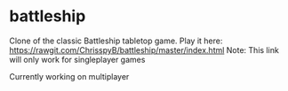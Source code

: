 # battleship
Clone of the classic Battleship tabletop game.
Play it here: https://rawgit.com/ChrisspyB/battleship/master/index.html
Note: This link will only work for singleplayer games

Currently working on multiplayer
